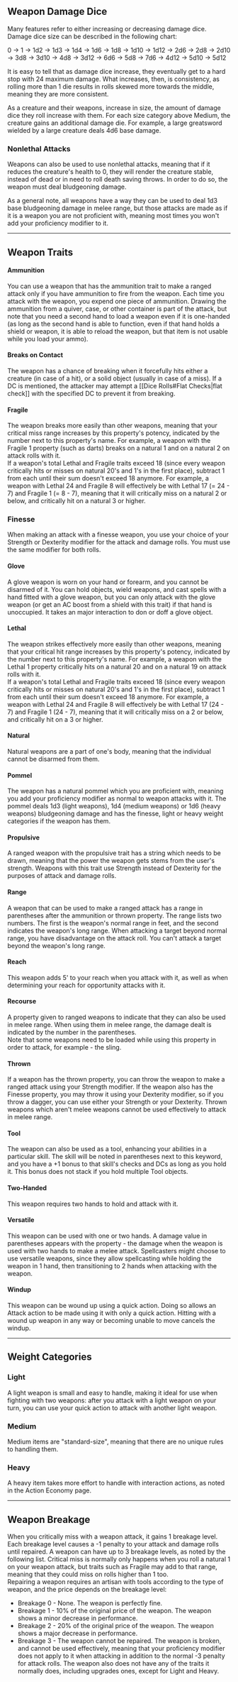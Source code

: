 ## Weapon Damage Dice
 
Many features refer to either increasing or decreasing damage dice. Damage dice size can be described in the following chart:
 
0 $\rightarrow$ 1 $\rightarrow$ 1d2 $\rightarrow$ 1d3 $\rightarrow$ 1d4 $\rightarrow$ 1d6 $\rightarrow$ 1d8 $\rightarrow$ 1d10 $\rightarrow$ 1d12 $\rightarrow$ 2d6 $\rightarrow$ 2d8 $\rightarrow$ 2d10 $\rightarrow$ 3d8 $\rightarrow$ 3d10 $\rightarrow$ 4d8 $\rightarrow$ 3d12 $\rightarrow$ 6d6 $\rightarrow$ 5d8 $\rightarrow$ 7d6 $\rightarrow$ 4d12 $\rightarrow$ 5d10 $\rightarrow$ 5d12
 
It is easy to tell that as damage dice increase, they eventually get to a hard stop with 24 maximum damage. What increases, then, is consistency, as rolling more than 1 die results in rolls skewed more towards the middle, meaning they are more consistent.
 
As a creature and their weapons, increase in size, the amount of damage dice they roll increase with them. For each size category above Medium, the creature gains an additional damage die. For example, a large greatsword wielded by a large creature deals 4d6 base damage.
### Nonlethal Attacks
 
Weapons can also be used to use nonlethal attacks, meaning that if it reduces the creature's health to 0, they will render the creature stable, instead of dead or in need to roll death saving throws. In order to do so, the weapon must deal bludgeoning damage.
 
As a general note, all weapons have a way they can be used to deal 1d3 base bludgeoning damage in melee range, but those attacks are made as if it is a weapon you are not proficient with, meaning most times you won't add your proficiency modifier to it.
- - -
## Weapon Traits

#### Ammunition

You can use a weapon that has the ammunition trait to make a ranged attack only if you have ammunition to fire from the weapon. Each time you attack with the weapon, you expend one piece of ammunition. Drawing the ammunition from a quiver, case, or other container is part of the attack, but note that you need a second hand to load a weapon even if it is one-handed (as long as the second hand is able to function, even if that hand holds a shield or weapon, it is able to reload the weapon, but that item is not usable while you load your ammo).

#### Breaks on Contact

The weapon has a chance of breaking when it forcefully hits either a creature (in case of a hit), or a solid object (usually in case of a miss). If a DC is mentioned, the attacker may attempt a [[Dice Rolls#Flat Checks|flat check]] with the specified DC to prevent it from breaking.
#### Fragile

The weapon breaks more easily than other weapons, meaning that your critical miss range increases by this property's potency, indicated by the number next to this property's name. For example, a weapon with the Fragile 1 property (such as darts) breaks on a natural 1 and on a natural 2 on attack rolls with it.  
If a weapon's total Lethal and Fragile traits exceed 18 (since every weapon critically hits or misses on natural 20's and 1's in the first place), subtract 1 from each until their sum doesn't exceed 18 anymore. For example, a weapon with Lethal 24 and Fragile 8 will effectively be with Lethal 17 (= 24 - 7) and Fragile 1 (= 8 - 7), meaning that it will critically miss on a natural 2 or below, and critically hit on a natural 3 or higher.
### Finesse

When making an attack with a finesse weapon, you use your choice of your Strength or Dexterity modifier for the attack and damage rolls. You must use the same modifier for both rolls.
#### Glove

A glove weapon is worn on your hand or forearm, and you cannot be disarmed of it. You can hold objects, wield weapons, and cast spells with a hand fitted with a glove weapon, but you can only attack with the glove weapon (or get an AC boost from a shield with this trait) if that hand is unoccupied. It takes an major interaction to don or doff a glove object.
#### Lethal

The weapon strikes effectively more easily than other weapons, meaning that your critical hit range increases by this property's potency, indicated by the number next to this property's name. For example, a weapon with the Lethal 1 property critically hits on a natural 20 and on a natural 19 on attack rolls with it.  
If a weapon's total Lethal and Fragile traits exceed 18 (since every weapon critically hits or misses on natural 20's and 1's in the first place), subtract 1 from each until their sum doesn't exceed 18 anymore. For example, a weapon with Lethal 24 and Fragile 8 will effectively be with Lethal 17 (24 - 7) and Fragile 1 (24 - 7), meaning that it will critically miss on a 2 or below, and critically hit on a 3 or higher.
#### Natural

Natural weapons are a part of one's body, meaning that the individual cannot be disarmed from them.
#### Pommel

The weapon has a natural pommel which you are proficient with, meaning you add your proficiency modifier as normal to weapon attacks with it. The pommel deals 1d3 (light weapons), 1d4 (medium weapons) or 1d6 (heavy weapons) bludgeoning damage and has the finesse, light or heavy weight categories if the weapon has them.
#### Propulsive

A ranged weapon with the propulsive trait has a string which needs to be drawn, meaning that the power the weapon gets stems from the user's strength. Weapons with this trait use Strength instead of Dexterity for the purposes of attack and damage rolls.
#### Range

A weapon that can be used to make a ranged attack has a range in parentheses after the ammunition or thrown property. The range lists two numbers. The first is the weapon's normal range in feet, and the second indicates the weapon's long range. When attacking a target beyond normal range, you have disadvantage on the attack roll. You can't attack a target beyond the weapon's long range.
#### Reach

This weapon adds 5' to your reach when you attack with it, as well as when determining your reach for opportunity attacks with it.
#### Recourse

A property given to ranged weapons to indicate that they can also be used in melee range. When using them in melee range, the damage dealt is indicated by the number in the parentheses.  
Note that some weapons need to be loaded while using this property in order to attack, for example - the sling.
#### Thrown

If a weapon has the thrown property, you can throw the weapon to make a ranged attack using your Strength modifier. If the weapon also has the Finesse property, you may throw it using your Dexterity modifier, so if you throw a dagger, you can use either your Strength or your Dexterity. Thrown weapons which aren't melee weapons cannot be used effectively to attack in melee range.
#### Tool

The weapon can also be used as a tool, enhancing your abilities in a particular skill. The skill will be noted in parentheses next to this keyword, and you have a +1 bonus to that skill's checks and DCs as long as you hold it. This bonus does not stack if you hold multiple Tool objects.
#### Two-Handed

This weapon requires two hands to hold and attack with it.
#### Versatile

This weapon can be used with one or two hands. A damage value in parentheses appears with the property - the damage when the weapon is used with two hands to make a melee attack. Spellcasters might choose to use versatile weapons, since they allow spellcasting while holding the weapon in 1 hand, then transitioning to 2 hands when attacking with the weapon.
#### Windup

This weapon can be wound up using a quick action. Doing so allows an Attack action to be made using it with only a quick action. Hitting with a wound up weapon in any way or becoming unable to move cancels the windup.
- - -
## Weight Categories

### Light

A light weapon is small and easy to handle, making it ideal for use when fighting with two weapons: after you attack with a light weapon on your turn, you can use your quick action to attack with another light weapon.
 
### Medium

Medium items are "standard-size", meaning that there are no unique rules to handling them.
 
### Heavy

A heavy item takes more effort to handle with interaction actions, as noted in the Action Economy page.
- - -
## Weapon Breakage
 
When you critically miss with a weapon attack, it gains 1 breakage level. Each breakage level causes a -1 penalty to your attack and damage rolls until repaired. A weapon can have up to 3 breakage levels, as noted by the following list. Critical miss is normally only happens when you roll a natural 1 on your weapon attack, but traits such as Fragile may add to that range, meaning that they could miss on rolls higher than 1 too.  
Repairing a weapon requires an artisan with tools according to the type of weapon, and the price depends on the breakage level:

- Breakage 0 - None. The weapon is perfectly fine.
- Breakage 1 - 10% of the original price of the weapon. The weapon shows a minor decrease in performance.
- Breakage 2 - 20% of the original price of the weapon. The weapon shows a major decrease in performance.
- Breakage 3 - The weapon cannot be repaired. The weapon is broken, and cannot be used effectively, meaning that your proficiency modifier does not apply to it when attacking in addition to the normal -3 penalty for attack rolls. The weapon also does not have any of the traits it normally does, including upgrades ones, except for Light and Heavy.